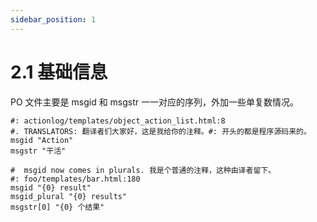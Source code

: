 ```yaml
---
sidebar_position: 1
---
```


# 2.1 基础信息

PO 文件主要是 msgid 和 msgstr 一一对应的序列，外加一些单复数情况。

```gettext
#: actionlog/templates/object_action_list.html:8
#. TRANSLATORS: 翻译者们大家好，这是我给你的注释。#: 开头的都是程序源码来的。
msgid "Action"
msgstr "干活"

#  msgid now comes in plurals. 我是个普通的注释，这种由译者留下。
#: foo/templates/bar.html:180
msgid "{0} result"
msgid_plural "{0} results"
msgstr[0] "{0} 个结果"
```
